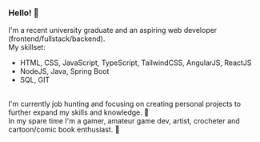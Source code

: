 ### Hello! 👾
I'm a recent university graduate and an aspiring web developer (frontend/fullstack/backend).
<br />My skillset:
- HTML, CSS, JavaScript, TypeScript, TailwindCSS, AngularJS, ReactJS
- NodeJS, Java, Spring Boot
- SQL, GIT

<br />I'm currently job hunting and focusing on creating personal projects to further expand my skills and knowledge. 💜
<br />In my spare time I'm a gamer, amateur game dev, artist, crocheter and cartoon/comic book enthusiast. 💜
<!--
**DominikaDuralek/dominikaduralek** is a ✨ _special_ ✨ repository because its `README.md` (this file) appears on your GitHub profile.

Here are some ideas to get you started:

- 🔭 I’m currently working on ...
- 🌱 I’m currently learning ...
- 👯 I’m looking to collaborate on ...
- 🤔 I’m looking for help with ...
- 💬 Ask me about ...
- 📫 How to reach me: ...
- 😄 Pronouns: ...
- ⚡ Fun fact: ...
-->
